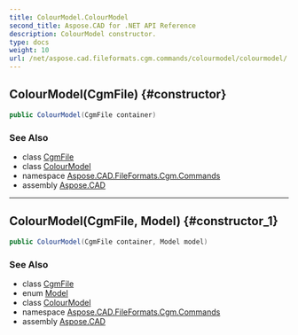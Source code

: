 ```yaml
---
title: ColourModel.ColourModel
second_title: Aspose.CAD for .NET API Reference
description: ColourModel constructor. 
type: docs
weight: 10
url: /net/aspose.cad.fileformats.cgm.commands/colourmodel/colourmodel/
---
```

## ColourModel(CgmFile) {#constructor}

```csharp
public ColourModel(CgmFile container)
```

### See Also

* class [CgmFile](../../../aspose.cad.fileformats.cgm/cgmfile/)
* class [ColourModel](../)
* namespace [Aspose.CAD.FileFormats.Cgm.Commands](../../colourmodel/)
* assembly [Aspose.CAD](../../../)

---

## ColourModel(CgmFile, Model) {#constructor_1}

```csharp
public ColourModel(CgmFile container, Model model)
```

### See Also

* class [CgmFile](../../../aspose.cad.fileformats.cgm/cgmfile/)
* enum [Model](../../colourmodel.model/)
* class [ColourModel](../)
* namespace [Aspose.CAD.FileFormats.Cgm.Commands](../../colourmodel/)
* assembly [Aspose.CAD](../../../)


